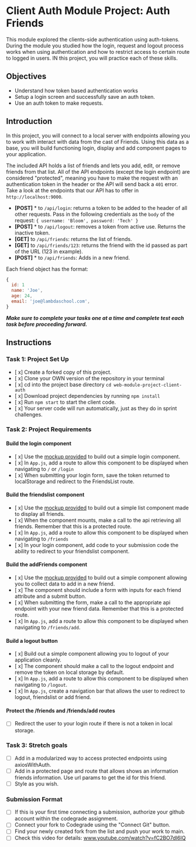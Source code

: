 # Client Auth Module Project: Auth Friends

This module explored the clients-side authentication using auth-tokens. During the module you studied how the login, request and logout process works when using authentication and how to restrict access to certain route to logged in users. IN this project, you will practice each of these skills.

## Objectives

- Understand how token based authentication works
- Setup a login screen and successfully save an auth token.
- Use an auth token to make requests.

## Introduction

In this project, you will connect to a local server with endpoints allowing you to work with interact with data from the cast of Friends. Using this data as a base, you will build functioning login, display and add component pages to your application.

The included API holds a list of friends and lets you add, edit, or remove friends from that list. All of the API endpoints (except the login endpoint) are considered "protected", meaning you have to make the request with an authentication token in the header or the API will send back a `401` error. Take a look at the endpoints that our API has to offer in `http://localhost:9000`.

- **[POST]** * to `/api/login`: returns a token to be added to the header of all other requests. Pass in the following credentials as the `body` of the request: `{ username: 'Bloom', password: 'Tech' }`
- **[POST]** * to `/api/logout`: removes a token from active use. Returns the inactive token.
- **[GET]** to `/api/friends`: returns the list of friends.
- **[GET]** to `/api/friends/123`: returns the friend with the id passed as part of the URL (123 in example).
- **[POST]** * to `/api/friends`: Adds in a new friend.

Each friend object has the format:

```js
{
  id: 1
  name: 'Joe',
  age: 24,
  email: 'joe@lambdaschool.com',
}
```

***Make sure to complete your tasks one at a time and complete test each task before proceeding forward.***

## Instructions

### Task 1: Project Set Up

* [ x] Create a forked copy of this project.
* [ x] Clone your OWN version of the repository in your terminal
* [ x] cd into the project base directory `cd web-module-project-client-auth`
* [ x] Download project dependencies by running `npm install`
* [ x] Run `npm start` to start the client code.
* [ x] Your server code will run automatically, just as they do in sprint challenges.

### Task 2: Project Requirements

#### Build the login component

* [ x] Use the [mockup provided](./login_mockup.png) to build out a simple login component.
* [ x] In `App.js`, add a route to allow this component to be displayed when navigating to `/` or `/login`
* [ x] When submitting your login form, save the token returned to localStorage and redirect to the FriendsList route.

#### Build the friendslist component

* [ x] Use the [mockup provided](./friendslist_mockup.png) to build out a simple list component made to display all friends.
* [ x] When the component mounts, make a call to the api retrieving all friends. Remember that this is a protected route.
* [ x] In `App.js`, add a route to allow this component to be displayed when navigating to `/friends`
* [ x] In your login component, add code to your submission code the ability to redirect to your friendslist component.

#### Build the addFriends component

* [ x] Use the [mockup provided](./addfriends_mockup.png) to build out a simple component allowing you to collect data to add in a new friend.
* [ x] The component should include a form with inputs for each friend attribute and a submit button.
* [ x] When submitting the form, make a call to the appropriate api endpoint with your new friend data. Remember that this is a protected route.
* [ x] In `App.js`, add a route to allow this component to be displayed when navigating to `/friends/add`.

#### Build a logout button

* [ x] Build out a simple component allowing you to logout of your application cleanly.
* [ x] The component should make a call to the logout endpoint and remove the token on local storage by default.
* [ x] In `App.js`, add a route to allow this component to be displayed when navigating to `/logout`.
* [ x] In `App.js`, create a navigation bar that allows the user to redirect to logout, friendslist or add friend.

#### Protect the /friends and /friends/add routes

* [ ] Redirect the user to your login route if there is not a token in local storage.

### Task 3: Stretch goals

- [ ] Add in a modularized way to access protected endpoints using axiosWithAuth.
- [ ] Add in a protected page and route that allows shows an information friends information. Use url params to get the id for this friend.
- [ ] Style as you wish.

### Submission Format

- [ ] If this is your first time connecting a submission, authorize your github account within the codegrade assignment.
- [ ] Connect your fork to Codegrade using the "Connect Git" button.
- [ ] Find your newly created fork from the list and push your work to main.
- [ ] Check this video for details: www.youtube.com/watch?v=fC2BO7dI6IQ
